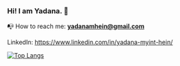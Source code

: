 ### Hi! I am Yadana. 👋
 
📭 How to reach me: **yadanamhein@gmail.com**

LinkedIn: https://www.linkedin.com/in/yadana-myint-hein/

[![Top Langs](https://github-readme-stats.vercel.app/api/top-langs/?username=appgo2021)](https://github.com/appgo2021/github-readme-stats)
